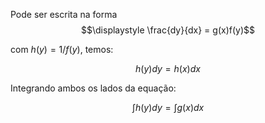Pode ser escrita na forma 
$$\displaystyle \frac{dy}{dx} = g(x)f(y)$$

com $h(y) = 1/f(y)$, temos:

$$\displaystyle h(y) dy= h(x) dx$$

Integrando ambos os lados da equação:

$$\displaystyle \int h(y) dy = \int g(x) dx$$
